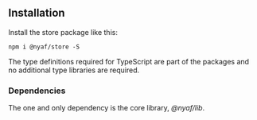 ## Installation

Install the store package like this:

```
npm i @nyaf/store -S
```

The type definitions required for TypeScript are part of the packages and no additional type libraries are required.

### Dependencies

The one and only dependency is the core library, _@nyaf/lib_.
